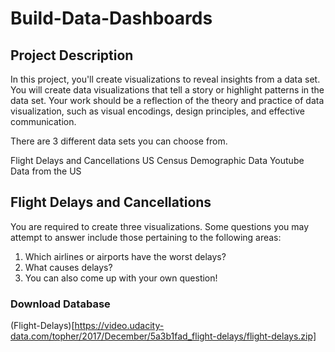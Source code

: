 # Build-Data-Dashboards

## Project Description
In this project, you'll create visualizations to reveal insights from a data set. You will create data visualizations that tell a story or highlight patterns in the data set. Your work should be a reflection of the theory and practice of data visualization, such as visual encodings, design principles, and effective communication.

There are 3 different data sets you can choose from.

Flight Delays and Cancellations
US Census Demographic Data
Youtube Data from the US

## Flight Delays and Cancellations
You are required to create three visualizations. Some questions you may attempt to answer include those pertaining to the following areas:

1. Which airlines or airports have the worst delays?
2. What causes delays?
3. You can also come up with your own question!

### Download Database
(Flight-Delays)[https://video.udacity-data.com/topher/2017/December/5a3b1fad_flight-delays/flight-delays.zip]
